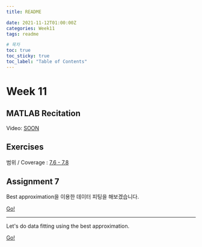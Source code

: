 ```yaml
---
title: README

date: 2021-11-12T01:00:00Z
categories: Week11
tags: readme

# 목차
toc: true  
toc_sticky: true
toc_label: "Table of Contents" 
---
```


# Week 11

## MATLAB Recitation

Video: [SOON](<>)

## Exercises

범위 / Coverage : [7.6 - 7.8]({{site.baseurl}}/week11/ex8)

## Assignment 7

Best approximation을 이용한 데이터 피팅을 해보겠습니다.

[Go!]({{site.baseurl}}/week11/assign7)

---

Let's do data fitting using the best approximation.

[Go!]({{site.baseurl}}/week11/assign7/#assignment-7)